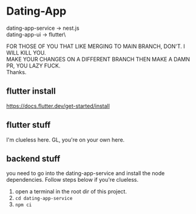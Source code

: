 # Dating-App

dating-app-service -> nest.js\
dating-app-ui -> flutter\

FOR THOSE OF YOU THAT LIKE MERGING TO MAIN BRANCH, DON'T. I WILL KILL YOU.\
MAKE YOUR CHANGES ON A DIFFERENT BRANCH THEN MAKE A DAMN PR, YOU LAZY FUCK.\
Thanks.

## flutter install
https://docs.flutter.dev/get-started/install

## flutter stuff
I'm clueless here. GL, you're on your own here.

## backend stuff
you need to go into the dating-app-service and install the node dependencies. Follow steps below if you're clueless.
1. open a terminal in the root dir of this project.
2. ```cd dating-app-service```
3. ```npm ci```
